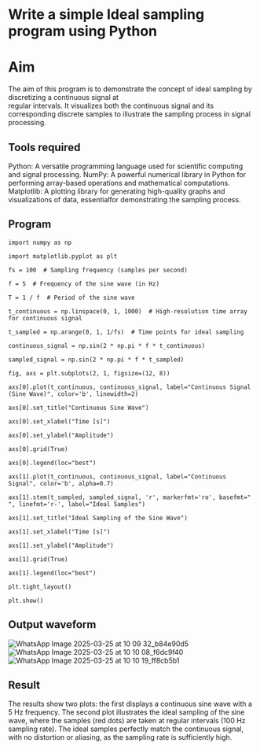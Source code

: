 # Write a simple Ideal sampling program using Python


# Aim
The aim of this program is to demonstrate the concept of ideal sampling by discretizing a continuous signal at \
regular intervals. It visualizes both the continuous signal and its corresponding discrete samples to illustrate 
the sampling process in signal processing.

## Tools required
Python: A versatile programming language used for scientific computing and signal processing.
NumPy: A powerful numerical library in Python for performing array-based operations and mathematical computations.
Matplotlib: A plotting library for generating high-quality graphs and visualizations of data, essentialfor demonstrating the sampling process.
      
## Program
```
import numpy as np

import matplotlib.pyplot as plt

fs = 100  # Sampling frequency (samples per second)

f = 5  # Frequency of the sine wave (in Hz)

T = 1 / f  # Period of the sine wave

t_continuous = np.linspace(0, 1, 1000)  # High-resolution time array for continuous signal

t_sampled = np.arange(0, 1, 1/fs)  # Time points for ideal sampling

continuous_signal = np.sin(2 * np.pi * f * t_continuous)

sampled_signal = np.sin(2 * np.pi * f * t_sampled)

fig, axs = plt.subplots(2, 1, figsize=(12, 8))

axs[0].plot(t_continuous, continuous_signal, label="Continuous Signal (Sine Wave)", color='b', linewidth=2)

axs[0].set_title("Continuous Sine Wave")

axs[0].set_xlabel("Time [s]")

axs[0].set_ylabel("Amplitude")

axs[0].grid(True)

axs[0].legend(loc="best")

axs[1].plot(t_continuous, continuous_signal, label="Continuous Signal", color='b', alpha=0.7)

axs[1].stem(t_sampled, sampled_signal, 'r', markerfmt='ro', basefmt=" ", linefmt='r-', label="Ideal Samples")

axs[1].set_title("Ideal Sampling of the Sine Wave")

axs[1].set_xlabel("Time [s]")

axs[1].set_ylabel("Amplitude")

axs[1].grid(True)

axs[1].legend(loc="best")

plt.tight_layout()

plt.show()
```
## Output waveform   
 ![WhatsApp Image 2025-03-25 at 10 09 32_b84e90d5](https://github.com/user-attachments/assets/da249007-deb6-4676-ba40-3e4348022401)
 ![WhatsApp Image 2025-03-25 at 10 10 08_f6dc9f40](https://github.com/user-attachments/assets/0cce79bd-377d-4d37-87f5-29797e18dba0)
 ![WhatsApp Image 2025-03-25 at 10 10 19_ff8cb5b1](https://github.com/user-attachments/assets/70747fb5-9d5d-4f6d-8af8-8c04ddb36d4f)





## Result 
   The results show two plots: the first displays a continuous sine wave with a 5 Hz frequency. The second plot illustrates the ideal
   sampling of the sine wave, where the samples (red dots) are taken at regular intervals (100 Hz sampling rate). The ideal samples perfectly
   match the continuous signal, with no distortion or aliasing, as the sampling rate is sufficiently high.
